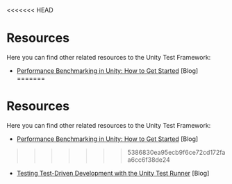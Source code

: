 <<<<<<< HEAD
# Resources

Here you can find other related resources to the Unity Test Framework:

* [Performance Benchmarking in Unity: How to Get Started](https://blogs.unity3d.com/2018/09/25/performance-benchmarking-in-unity-how-to-get-started/) [Blog]
=======
# Resources

Here you can find other related resources to the Unity Test Framework:

* [Performance Benchmarking in Unity: How to Get Started](https://blogs.unity3d.com/2018/09/25/performance-benchmarking-in-unity-how-to-get-started/) [Blog]
>>>>>>> 5386830ea95ecb9f6ce72cd172faa6cc6f38de24
* [Testing Test-Driven Development with the Unity Test Runner](https://blogs.unity3d.com/2018/11/02/testing-test-driven-development-with-the-unity-test-runner/) [Blog]